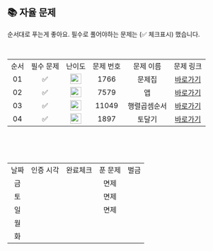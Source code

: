 
## 📚 자율 문제

순서대로 푸는게 좋아요.
필수로 풀어야하는 문제는 (✅ 체크표시) 했습니다.

<br/>
<table>
  <tr>
    <td align="center">순서</td>
    <td align="center">필수 문제</td>
    <td align="center">난이도</td>
    <td align="center">문제 번호</td>
    <td align="center">문제 이름</td>
    <td align="center">문제 링크</td>
  </tr>
   <tr>
    <td align="center">01</td>
   <td align="center">✅</td>
    <td align="center"><img height="23px" width="25px" src="https://d2gd6pc034wcta.cloudfront.net/tier/14.svg"></td>
    <td align="center">1766</td>
    <td align="center">문제집</td>
    <td align="center"><a href="https://www.acmicpc.net/problem/1766">바로가기</a></td>
  </tr>
   <tr>
    <td align="center">02</td>
    <td align="center">✅</td>
    <td align="center"><img height="23px" width="25px" src="https://d2gd6pc034wcta.cloudfront.net/tier/13.svg"></td>
    <td align="center">7579</td>
    <td align="center">앱</td>
    <td align="center"><a href="https://www.acmicpc.net/problem/7579">바로가기</a></td>
  </tr>
     <tr>
    <td align="center">03</td>
    <td align="center">✅</td>
    <td align="center"><img height="23px" width="25px" src="https://d2gd6pc034wcta.cloudfront.net/tier/13.svg"></td>
    <td align="center">11049</td>
    <td align="center">행렬곱셈순서</td>
    <td align="center"><a href="https://www.acmicpc.net/problem/11049">바로가기</a></td>
  </tr>
   <tr>
    <td align="center">04</td>
  <td align="center">✅</td>
    <td align="center"><img height="23px" width="25px" src="https://d2gd6pc034wcta.cloudfront.net/tier/11.svg"></td>
    <td align="center">1897</td>
    <td align="center">토달기</td>
    <td align="center"><a href="https://www.acmicpc.net/problem/1897">바로가기</a></td>
  </tr>
</table>
<br/><br/>


<br>

<table>
  <tr>
    <td align="center">날짜</td>
    <td align="center">인증 시각</td>
    <td align="center">완료체크</td>
    <td align="center">푼 문제</td>
    <td align="center">벌금</td>
  </tr>
   <tr>
    <td align="center">금</td>
    <td align="center"></td>
    <td align="center"></td>
    <td align="center">면제</td>
    <td align="center"></td>
  </tr>
  <tr>
    <td align="center">토</td>
    <td align="center"></td>
    <td align="center"></td>
    <td align="center">면제</td>
    <td align="center"></td>
  </tr>
  <tr>
    <td align="center">일</td>
    <td align="center"></td>
    <td align="center"></td>
    <td align="center">면제</td>
    <td align="center"></td>
  </tr>
  <tr>
    <td align="center">월</td>
    <td align="center"></td>
    <td align="center"></td>
    <td align="center"></td>
    <td align="center"></td>
  </tr>
  <tr>
    <td align="center">화</td>
    <td align="center"></td>
    <td align="center"></td>
    <td align="center"></td>
    <td align="center"></td>
  </tr>
</table>
